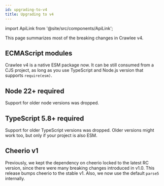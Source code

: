 ```yaml
---
id: upgrading-to-v4
title: Upgrading to v4
---
```


import ApiLink from '@site/src/components/ApiLink';

This page summarizes most of the breaking changes in Crawlee v4.

## ECMAScript modules

Crawlee v4 is a native ESM package now. It can be still consumed from a CJS project, as long as you use TypeScript and Node.js version that supports `require(esm)`.

## Node 22+ required

Support for older node versions was dropped.

## TypeScript 5.8+ required

Support for older TypeScript versions was dropped. Older versions might work too, but only if your project is also ESM.

## Cheerio v1

Previously, we kept the dependency on cheerio locked to the latest RC version, since there were many breaking changes introduced in v1.0. This release bumps cheerio to the stable v1. Also, we now use the default `parse5` internally.
